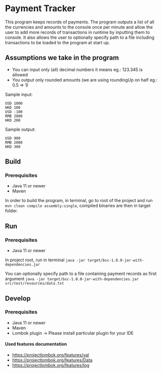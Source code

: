 # Payment Tracker

This program keeps records of payments. The program outputs a list of all the currencies and amounts 
to the console once per minute and allow the user to add more records of transactions in runtime 
by inputting them to console. It also allows the user to optionally specify path to a file including 
transactions to be loaded to the program at start up.  

## Assumptions we take in the program 
- You can input only (all) decimal numbers it means eg.: 123.345 is allowed
- You output only rounded amounts (we are using roundingUp on half eg.: 0.5 => 1)
 
Sample input:
```
USD 1000
HKD 100
USD -100
RMB 2000
HKD 200
```
Sample output:
```
USD 900
RMB 2000
HKD 300
```

## Build

### Prerequisites
- Java 11 or newer
- Maven

In order to build the program, in terminal, go to root of the project and run ` mvn clean compile assembly:single`,
compiled binaries are then in target folder.

## Run

### Prerequisites
- Java 11 or newer

In project root, run in terminal `java -jar target/bsc-1.0.0-jar-with-dependencies.jar`

You can optionally specify path to a file containing payment records as first argument 
`java -jar target/bsc-1.0.0-jar-with-dependencies.jar src/test/resources/data.txt` 

## Develop

### Prerequisites
- Java 11 or newer
- Maven
- Lombok plugin -> Please install particular plugin for your IDE

#### Used features documentation
- https://projectlombok.org/features/val
- https://projectlombok.org/features/Data
- https://projectlombok.org/features/log
